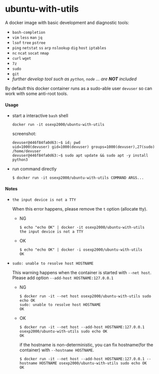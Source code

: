 # ubuntu-with-utils

A docker image with basic development and diagnostic tools:

- `bash-completion`
- `vim` `less` `man` `jq`
- `lsof` `tree` `pstree`
- `ping` `netstat` `ss` `arp` `nslookup` `dig` `host` `iptables`
- `nc` `ncat` `socat` `nmap`
- `curl` `wget`
- `7z`
- `sudo`
- `git`
- _further develop tool such as `python`, `node` ... are **NOT** included_

By default this docker container runs as a sudo-able user `devuser`
so can work with some anti-root tools.

#### Usage

- start a interactive `bash` shell

    ```
    docker run -it osexp2000/ubuntu-with-utils
    ```
    screenshot:
    ```    
    devuser@446f84fa0d63:~$ id; pwd
    uid=1000(devuser) gid=1000(devuser) groups=1000(devuser),27(sudo)
    /home/devuser
    devuser@446f84fa0d63:~$ sudo apt update && sudo apt -y install python3
    ```

- run command directly 

    ```
    $ docker run -it osexp2000/ubuntu-with-utils COMMAND ARGS...
    ```

#### Notes

- `the input device is not a TTY`

    When this error happens, please remove the `t` option (allocate tty).

    - NG
        ```
        $ echo "echo OK" | docker -it osexp2000/ubuntu-with-utils
        the input device is not a TTY
        ```
    - OK 
        ```
        $ echo "echo OK" | docker -i osexp2000/ubuntu-with-utils
        OK
        ``` 

- `sudo: unable to resolve host HOSTNAME`

    This warning happens when the container is started with `--net host`.
    Please add option `--add-host HOSTNAME:127.0.0.1`

    - NG
        ```
        $ docker run -it --net host osexp2000/ubuntu-with-utils sudo echo OK
        sudo: unable to resolve host HOSTNAME
        OK
        ```
    - OK 
        ```
        $ docker run -it --net host --add-host HOSTNAME:127.0.0.1 osexp2000/ubuntu-with-utils sudo echo OK
        OK
        ```
        if the hostname is non-deterministic, you can fix hostname(for the container) with `--hostname HOSTNAME`. 
        ```
        $ docker run -it --net host --add-host HOSTNAME:127.0.0.1 --hostname HOSTNAME osexp2000/ubuntu-with-utils sudo echo OK
        OK
        ``` 
